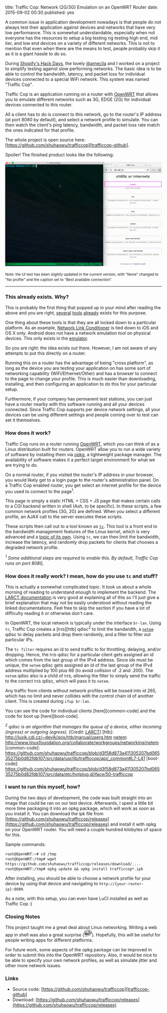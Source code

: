 title: Traffic Cop: Network (2G/3G) Emulation on an OpenWRT Router
date: 2015-09-02 00:30
published: yes

A common issue in application development nowadays is that people do not always test their application against devices and networks that have very low performance. This is somewhat understandable, especially when not everyone has the resources to setup a big testing rig testing high end, mid tier, and low end devices on a variety of different networks. This is not to mention that even when there are the means to test, people probably skip it as it is a giant hassle to do so.

During [Shopify's Hack Days][hackdays], the lovely [@amecila][amecila] and I worked on a project to simplify testing against slow performing networks. The basic idea is to be able to control the bandwidth, latency, and packet loss for individual devices connected to a special WiFi network. This system was named "Traffic Cop". 

Traffic Cop is an application running on a router with [OpenWRT][openwrt] that allows you to emulate different networks such as 3G, EDGE (2G) for individual devices connected to this router. 

All a client has to do is connect to this network, go to the router's IP address (at port 8080 by default), and select a network profile to simulate. You can then watch the client's ping latency, bandwidth, and packet loss rate match the ones indicated for that profile.

The whole project is open source here: [https://github.com/shuhaowu/trafficcop][trafficcop-github].

Spoiler! The finished product looks like the following:

<div class="center">
  <a href="/static/img/network-emulation-on-your-router/demo.gif"><img src="/static/img/network-emulation-on-your-router/demo.gif" /></a>
  <p><small>Note: the UI text has been slightly updated in the current version, with "None" changed to "No profile" and the caption set to "Best available connection".</small></p>
</div>

[trafficcop-github]: https://github.com/shuhaowu/trafficcop
[hackdays]: https://www.shopify.com/blog/7530964-inside-shopify-hack-days
[amecila]: https://github.com/amecila
[img2]: /static/img/aosp-intellij/project-structure-dep.png

------------------------------------------------------------------------------

### This already exists. Why? ###

This is probably the first thing that popped up in your mind after reading the above and you are right, [several][network-link-conditioner] [tools][android-network-delay] [already][network-emulator-toolkit] exists for this purpose.

One thing about these tools is that they are all locked down to a particular platform. As an example, [Network Link Conditioner][network-link-conditioner] is tied down to iOS and OS X only. Android does not have a network emulation tool on physical devices. This only exists in the [emulator][android-network-delay]. 

So you are right: the idea exists out there. However, I am not aware of any attempts to put this directly on a router.

Running this on a router has the advantage of being "cross platform", as long as the device you are testing your application on has some sort of networking capability (WiFi/Ethernet/Other) and has a browser to connect to the page to change your profile. This is much easier than downloading, installing, and then configuring an application to do this for your particular setup.

Furthermore, if your company has permanent test stations, you can just have a router nearby with this software running and all your devices connected. Since Traffic Cop supports per device network settings, all your devices can be using different settings and people coming over to test can set it themselves.

[network-link-conditioner]: http://nshipster.com/network-link-conditioner/
[android-network-delay]: https://developer.android.com/tools/devices/emulator.html#netdelay
[network-emulator-toolkit]: https://blog.mrpol.nl/2010/01/14/network-emulator-toolkit/
[netem]: http://www.linuxfoundation.org/collaborate/workgroups/networking/netem

### How does it work? ###

Traffic Cop runs on a router running [OpenWRT][openwrt], which you can think of as a Linux distribution built for routers. OpenWRT allow you to run a wide variety of software by installing them via [opkg][opkg], a lightweight package manager. The availability of software makes it a perfect target environment for what we are trying to do.

On a normal router, if you visited the router's IP address in your browser, you would likely get to a login page to the router's administration panel. On a Traffic Cop enabled router, you get select an internet profile for the device you used to connect to the page<sup>1</sup>.

This page is simply a static HTML + CSS + JS page that makes certain calls to a CGI backend written in shell (Ash, to be specific). In these scripts, a few common network profiles (3G, 2G) are defined. When you select a different profile, an AJAX call to the server executes these scripts.

These scripts then call out to a tool known as [`tc`][tc]. This tool is a front end to the bandwidth management features of the Linux kernel, which is very advanced and a [topic of its own][lartc-doc]. Using `tc`, we can then limit the bandwidth, increase the latency, and randomly drop packets for clients that chooses a degraded network profile.

*<sup>1</sup> Some additional steps are required to enable this. By default, Traffic Cop runs on port 8080,*

[opkg]: http://wiki.openwrt.org/doc/techref/opkg
[openwrt]: https://openwrt.org/
[tc]: http://linux.die.net/man/8/tc
[lartc-doc]: http://lartc.org/howto/lartc.qdisc.html

### How does it really work? I mean, how do you use `tc` and stuff? ###

This is actually a somewhat complicated topic. It took us about a whole morning of reading to understand enough to implement the backend. The [LARCT documentation][lartc-doc] is very good at explaining all of this so I'll just give a brief explanation that may not be easily understood without reading the linked documentations. Feel free to skip the section if you have a lot of difficulty reading it or otherwise don't care.

In OpenWRT, the local network is typically under the interface `br-lan`. Using `tc`, Traffic Cop creates a [`htb`][htb] qdisc<sup>2</sup> to limit the bandwidth, a [`netem`][netem] qdisc to delay packets and drop them randomly, and a filter to filter out particular IPs.

The `tc filter` requires an id to send traffic to for throttling, delaying, and/or dropping. Hence, the `htb` qdisc for a particular client gets assigned an id which comes from the last group of the IPv4 address. Since ids must be unique, the `netem` qdisc gets assigned an id of the last group of the IPv4 address multiplied by 100 plus 66 (to avoid collision of .2 and .200). The `netem` qdisc also is a child of `htb`, allowing the filter to simply send the traffic to the correct `htb` qdisc, which will pass it to `netem`.

Any traffic from clients without network profiles will be tossed into id 265, which has no limit and never collides with the control chain id of another client. This is created during `ifup br-lan`.

You can see the code for individual clients [here][common-code] and the code for boot up [here][boot-code].

*<sup>2</sup> qdisc is an algorithm that manages the queue of a device, either incoming (ingress) or outgoing (egress). [Credit: [LARCT][lartc-doc]]*
[htb]: http://luxik.cdi.cz/~devik/qos/htb/manual/userg.htm
[netem]: http://www.linuxfoundation.org/collaborate/workgroups/networking/netem
[common-code]: https://github.com/shuhaowu/trafficcop/blob/d3f58d873a411305207bd06535275b0d82fdb107/src/data/usr/lib/trafficcop/api/_common#L7-L41
[boot-code]: https://github.com/shuhaowu/trafficcop/blob/d3f58d873a411305207bd06535275b0d82fdb107/src/data/etc/hotplug.d/iface/50-trafficcop

### I want to run this myself, how? ###

During the two days of development, the code was built straight into an image that could be ran on our test device. Afterwards, I spent a little bit more time packaging it into an opkg package, which will work as soon as you install it. You can download the ipk file from [https://github.com/shuhaowu/trafficcop/releases](https://github.com/shuhaowu/trafficcop/releases) and install it with opkg on your OpenWRT router. You will need a couple hundred kilobytes of space for this.

Sample commands:

    root@OpenWRT:~# cd /tmp
    root@OpenWRT:/tmp# wget https://github.com/shuhaowu/trafficcop/releases/download/....
    root@OpenWRT:/tmp# opkg update && opkg install trafficcop*.ipk

After installing, you should be able to choose a network profile for your device by using that device and navigating to `http://{your-router-ip}:8080`.

As a note, with this setup, you can even have LuCI installed as well as Traffic Cop :)

### Closing Notes ###

This project taught me a great deal about Linux networking. Writing a web app in shell was also a great surprise (![:troll:](/static/img/trollface-emoticon.png)). Hopefully, this will be useful for people writing apps for different platforms.

For future work, some aspects of the opkg package can be improved in order to submit this into the OpenWRT repository. Also, it would be nice to be able to specify your own network profiles, as well as simulate jitter and other more network issues.

### Links ###

- Source code: [https://github.com/shuhaowu/trafficcop][trafficcop-github]
- Download: [https://github.com/shuhaowu/trafficcop/releases](https://github.com/shuhaowu/trafficcop/releases)
